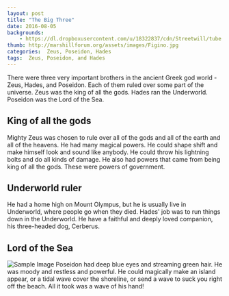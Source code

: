 ```yaml
---
layout: post
title: "The Big Three"
date: 2016-08-05
backgrounds:
    - https://dl.dropboxusercontent.com/u/18322837/cdn/Streetwill/tube.jpg
thumb: http://marshillforum.org/assets/images/Figino.jpg
categories:  Zeus, Poseidon, Hades
tags:  Zeus, Poseidon, and Hades
---
```


There were three very important brothers in the ancient Greek god world - Zeus, Hades, and Poseidon. Each of them ruled over some part of the universe. Zeus was the king of all the gods. Hades ran the Underworld. Poseidon was the Lord of the Sea.


## King of all the gods
Mighty Zeus was chosen to rule over all of the gods and all of the earth and all of the heavens. He had many magical powers. He could shape shift and make himself look and sound like anybody. He could throw his lightning bolts and do all kinds of damage. He also had powers that came from being king of all the gods. These were powers of government. 

## Underworld ruler
He had a home high on Mount Olympus, but he is usually live in Underworld, where people go when they died. Hades' job was to run things down in the Underworld. He have a faithful and deeply loved companion, his three-headed dog, Cerberus.

## Lord of the Sea
![Sample Image](http://marshillforum.org/assets/images/Poseidon_sculpture_Copenhagen_2005.jpg)
Poseidon had deep blue eyes and streaming green hair. He was moody and restless and powerful. He could magically make an island appear, or a tidal wave cover the shoreline, or send a wave to suck you right off the beach. All it took was a wave of his hand! 
